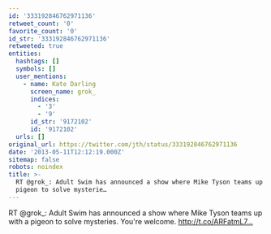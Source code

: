 ```yaml
---
id: '333192846762971136'
retweet_count: '0'
favorite_count: '0'
id_str: '333192846762971136'
retweeted: true
entities:
  hashtags: []
  symbols: []
  user_mentions:
    - name: Kate Darling
      screen_name: grok_
      indices:
        - '3'
        - '9'
      id_str: '9172102'
      id: '9172102'
  urls: []
original_url: https://twitter.com/jth/status/333192846762971136
date: '2013-05-11T12:12:19.000Z'
sitemap: false
robots: noindex
title: >-
  RT @grok_: Adult Swim has announced a show where Mike Tyson teams up with a
  pigeon to solve mysterie…
---
```


RT @grok_: Adult Swim has announced a show where Mike Tyson teams up with a pigeon to solve mysteries. You're welcome. http://t.co/ARFatmL7…